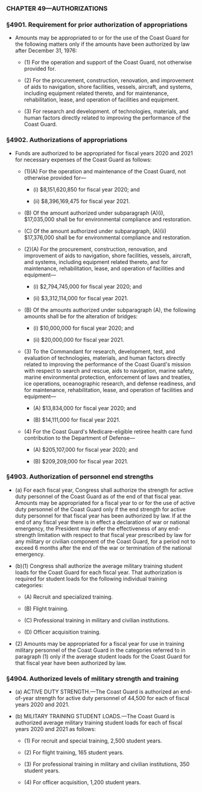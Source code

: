 ### **CHAPTER 49—AUTHORIZATIONS**

### §4901. Requirement for prior authorization of appropriations
* Amounts may be appropriated to or for the use of the Coast Guard for the following matters only if the amounts have been authorized by law after December 31, 1976:

  * (1) For the operation and support of the Coast Guard, not otherwise provided for.

  * (2) For the procurement, construction, renovation, and improvement of aids to navigation, shore facilities, vessels, aircraft, and systems, including equipment related thereto, and for maintenance, rehabilitation, lease, and operation of facilities and equipment.

  * (3) For research and development. of technologies, materials, and human factors directly related to improving the performance of the Coast Guard.

### §4902. Authorizations of appropriations
* Funds are authorized to be appropriated for fiscal years 2020 and 2021 for necessary expenses of the Coast Guard as follows:

  * (1)(A) For the operation and maintenance of the Coast Guard, not otherwise provided for—

    * (i) $8,151,620,850 for fiscal year 2020; and

    * (ii) $8,396,169,475 for fiscal year 2021.


  * (B) Of the amount authorized under subparagraph (A)(i), $17,035,000 shall be for environmental compliance and restoration.

  * (C) Of the amount authorized under subparagraph, (A)(ii) $17,376,000 shall be for environmental compliance and restoration.

  * (2)(A) For the procurement, construction, renovation, and improvement of aids to navigation, shore facilities, vessels, aircraft, and systems, including equipment related thereto, and for maintenance, rehabilitation, lease, and operation of facilities and equipment—

    * (i) $2,794,745,000 for fiscal year 2020; and

    * (ii) $3,312,114,000 for fiscal year 2021.


  * (B) Of the amounts authorized under subparagraph (A), the following amounts shall be for the alteration of bridges:

    * (i) $10,000,000 for fiscal year 2020; and

    * (ii) $20,000,000 for fiscal year 2021.

  * (3) To the Commandant for research, development, test, and evaluation of technologies, materials, and human factors directly related to improving the performance of the Coast Guard's mission with respect to search and rescue, aids to navigation, marine safety, marine environmental protection, enforcement of laws and treaties, ice operations, oceanographic research, and defense readiness, and for maintenance, rehabilitation, lease, and operation of facilities and equipment—

    * (A) $13,834,000 for fiscal year 2020; and

    * (B) $14,111,000 for fiscal year 2021.


  * (4) For the Coast Guard's Medicare-eligible retiree health care fund contribution to the Department of Defense—

    * (A) $205,107,000 for fiscal year 2020; and

    * (B) $209,209,000 for fiscal year 2021.

### §4903. Authorization of personnel end strengths
* (a) For each fiscal year, Congress shall authorize the strength for active duty personnel of the Coast Guard as of the end of that fiscal year. Amounts may be appropriated for a fiscal year to or for the use of active duty personnel of the Coast Guard only if the end strength for active duty personnel for that fiscal year has been authorized by law. If at the end of any fiscal year there is in effect a declaration of war or national emergency, the President may defer the effectiveness of any end-strength limitation with respect to that fiscal year prescribed by law for any military or civilian component of the Coast Guard, for a period not to exceed 6 months after the end of the war or termination of the national emergency.

* (b)(1) Congress shall authorize the average military training student loads for the Coast Guard for each fiscal year. That authorization is required for student loads for the following individual training categories:

  * (A) Recruit and specialized training.

  * (B) Flight training.

  * (C) Professional training in military and civilian institutions.

  * (D) Officer acquisition training.


* (2) Amounts may be appropriated for a fiscal year for use in training military personnel of the Coast Guard in the categories referred to in paragraph (1) only if the average student loads for the Coast Guard for that fiscal year have been authorized by law.

### §4904. Authorized levels of military strength and training
* (a) ACTIVE DUTY STRENGTH.—The Coast Guard is authorized an end-of-year strength for active duty personnel of 44,500 for each of fiscal years 2020 and 2021.

* (b) MILITARY TRAINING STUDENT LOADS.—The Coast Guard is authorized average military training student loads for each of fiscal years 2020 and 2021 as follows:

  * (1) For recruit and special training, 2,500 student years.

  * (2) For flight training, 165 student years.

  * (3) For professional training in military and civilian institutions, 350 student years.

  * (4) For officer acquisition, 1,200 student years.